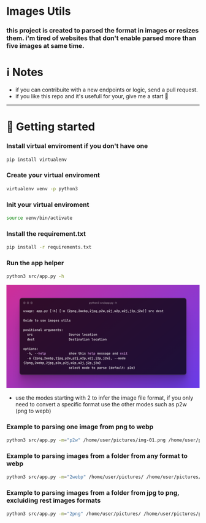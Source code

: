 # Images Utils

### this project is created to parsed the format in images or resizes them. i'm tired of websites that don't enable parsed more than five images at same time.

# ℹ️ Notes

- if you can contribuite with a new endpoints or logic, send a pull request.
- if you like this repo and it's usefull for your, give me a start 🌟

---

# 🚀 Getting started

### Install virtual enviroment if you don't have one

```bash
pip install virtualenv
```

### Create your virtual enviroment

```bash
virtualenv venv -p python3
```

### Init your virtual enviroment

```bash
source venv/bin/activate
```

### Install the requirement.txt

```bash
pip install -r requirements.txt
```

### Run the app helper

```bash
python3 src/app.py -h
```

![image with use options](/readme/first.png)

- use the modes starting with 2 to infer the image file format, if you only need to convert a specific format use the other modes such as p2w (png to wepb)

### Example to parsing one image from png to webp

```bash
python3 src/app.py -m="p2w" /home/user/pictures/img-01.png /home/user/pictures/
```

### Example to parsing images from a folder from any format to webp

```bash
python3 src/app.py -m="2webp" /home/user/pictures/ /home/user/pictures/
```

### Example to parsing images from a folder from jpg to png, excluiding rest images formats

```bash
python3 src/app.py -m="2png" /home/user/pictures/ /home/user/pictures/pngs
```
